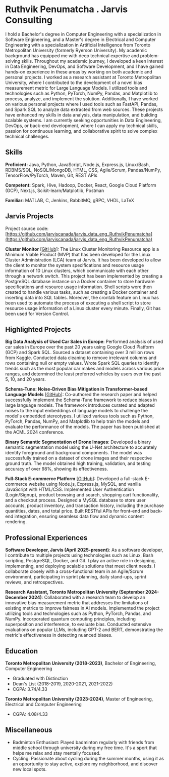 # Ruthvik Penumatcha . Jarvis Consulting

I hold a Bachelor's degree in Computer Engineering with a specialization in Software Engineering, and a Master's degree in Electrical and Computer Engineering with a specialization in Artificial Intelligence from Toronto Metropolitan University (formerly Ryerson University). My academic background has equipped me with deep technical expertise and problem-solving skills. Throughout my academic journey, I developed a keen interest in Data Engineering, DevOps, and Software Development, and I have gained hands-on experience in these areas by working on both academic and personal projects. I worked as a research assistant at Toronto Metropolitan University, where I contributed to the development of a novel bias measurement metric for Large Language Models. I utilized tools and technologies such as Python, PyTorch, NumPy, Pandas, and Matplotlib to process, analyze, and implement the solution. Additionally, I have worked on various personal projects where I used tools such as FastAPI, Pandas, and Spark SQL to analyze data extracted from web sources. These projects have enhanced my skills in data analysis, data manipulation, and building scalable systems. I am currently seeking opportunities in Data Engineering, DevOps, or back-end development, where I can apply my technical skills, passion for continuous learning, and collaborative spirit to solve complex technical challenges.

## Skills

**Proficient:** Java, Python, JavaScript, Node.js, Express.js, Linux/Bash, RDBMS/SQL, NoSQL/MongoDB, HTML, CSS, Agile/Scrum, Pandas/NumPy, TensorFlow/PyTorch, Maven, Git, REST APIs

**Competent:** Spark, Hive, Hadoop, Docker, React, Google Cloud Platform (GCP), Next.js, Scikit-learn/Matplotlib, Postman

**Familiar:** MATLAB, C, Jenkins, RabbitMQ, gRPC, VHDL, LaTeX

## Jarvis Projects

Project source code: [https://github.com/jarviscanada/jarvis_data_eng_RuthvikPenumatcha](https://github.com/jarviscanada/jarvis_data_eng_RuthvikPenumatcha)


**Cluster Monitor** [[GitHub](https://github.com/jarviscanada/jarvis_data_eng_RuthvikPenumatcha/tree/master/linux_sql)]: The Linux Cluster Monitoring Resource app is a Minimum Viable Product (MVP) that has been developed for the Linux Cluster Administration (LCA) team at Jarvis. It has been developed to allow the client to monitor the system specifications and resource usage information of 10 Linux clusters, which communicate with each other through a network switch. This project has been implemented by creating a PostgreSQL database instance on a Docker container to store hardware specifications and resource usage information. Shell scripts were then created to handle various tasks, such as creating a Docker container and inserting data into SQL tables. Moreover, the crontab feature on Linux has been used to automate the process of executing a shell script to store resource usage information of a Linux cluster every minute. Finally, Git has been used for Version Control.


## Highlighted Projects
**Big Data Analysis of Used Car Sales in Europe**: Performed analysis of used car sales in Europe over the past 20 years using Google Cloud Platform (GCP) and Spark SQL. Sourced a dataset containing over 3 million rows from Kaggle. Conducted data cleaning to remove irrelevant columns and rows containing null or empty values. Wrote Spark SQL queries to identify trends such as the most popular car makes and models across various price ranges, and determined the least preferred vehicles by users over the past 5, 10, and 20 years.

**Schema-Tune: Noise-Driven Bias Mitigation in Transformer-based Language Models** [[GitHub](https://github.com/omidoos/Schema-Tune)]: Co-authored the research paper and helped successfully implement the Schema-Tune framework to reduce biases in large language models. The framework introduces curated and adapted noises to the input embeddings of language models to challenge the model's embedded stereotypes. I utilized various tools such as Python, PyTorch, Pandas, NumPy, and Matplotlib to help train the models and evaluate the performance of the models. The paper has been published at the ACML 2024 conference.

**Binary Semantic Segmentation of Drone Images**: Developed a binary semantic segmentation model using the U-Net architecture to accurately identify foreground and background components. The model was successfully trained on a dataset of drone images and their respective ground truth. The model obtained high training, validation, and testing accuracy of over 98%, showing its effectiveness.

**Full-Stack E-commerce Platform** [[GitHub](https://github.com/77ruthvik/EcommerceWebsite)]: Developed a full-stack E-commerce website using Node.js, Express.js, MySQL, and vanilla JavaScript with HTML/CSS. Implemented User Authentication (Login/Signup), product browsing and search, shopping cart functionality, and a checkout process. Designed a MySQL database to store user accounts, product inventory, and transaction history, including the purchase quantities, dates, and total price. Built RESTful APIs for front-end and back-end integration, ensuring seamless data flow and dynamic content rendering.


## Professional Experiences

**Software Developer, Jarvis (April 2025-present)**: As a software developer, I contribute to multiple projects using technologies such as Linux, Bash scripting, PostgreSQL, Docker, and Git. I play an active role in designing, implementing, and deploying scalable solutions that meet client needs. I collaborate closely with a cross-functional team in an Agile/Scrum environment, participating in sprint planning, daily stand-ups, sprint reviews, and retrospectives.

**Research Assistant, Toronto Metropolitan University (September 2024-December 2024)**: Collaborated with a research team to develop an innovative bias measurement metric that addresses the limitations of existing metrics to improve fairness in AI models. Implemented the project utilizing tools and technologies such as Python, PyTorch, Pandas, and NumPy. Incorporated quantum computing principles, including superposition and interference, to evaluate bias. Conducted extensive evaluations on popular LLMs, including GPT-2 and BERT, demonstrating the metric's effectiveness in detecting nuanced biases.


## Education
**Toronto Metropolitan University (2018-2023)**, Bachelor of Engineering, Computer Engineering
- Graduated with Distinction
- Dean's List (2018-2019, 2020-2021, 2021-2022)
- CGPA: 3.74/4.33

**Toronto Metropolitan University (2023-2024)**, Master of Engineering, Electrical and Computer Engineering
- CGPA: 4.08/4.33


## Miscellaneous
- Badminton Enthusiast: Played badminton regularly with friends from middle school through university during my free time. It's a sport that helps me relax and stay mentally focused.
- Cycling: Passionate about cycling during the summer months, using it as an opportunity to stay active, explore my neighborhood, and discover new local spots.